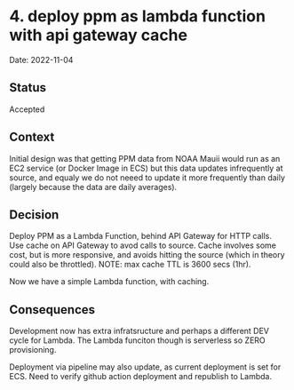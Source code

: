 # 4. deploy ppm as lambda function with api gateway cache

Date: 2022-11-04

## Status

Accepted

## Context

Initial design was that getting PPM data from NOAA Mauii would run as an EC2 service (or Docker Image in ECS)
but this data updates infrequently at source, and equaly we do not neeed to update it more frequently 
than daily (largely because the data are daily averages).

## Decision

Deploy PPM as a Lambda Function, behind API Gateway for HTTP calls.  
Use cache on API Gateway to avod calls to source.
Cache involves some cost, but is more responsive, and avoids hitting the source (which in theory could also be throttled).
NOTE: max cache TTL is 3600 secs (1hr).

Now we have a simple Lambda function, with caching.  

## Consequences

Development now has extra infratsructure and perhaps a different DEV cycle for Lambda.
The Lambda funciton though is serverless so ZERO provisioning.

Deployment via pipeline may also update, as current deployment is set for ECS.
Need to verify github action deployment and republish to Lambda.
 
